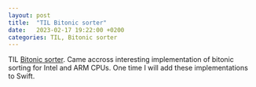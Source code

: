 ```yaml
---
layout: post
title:  "TIL Bitonic sorter"
date:   2023-02-17 19:22:00 +0200
categories: TIL, Bitonic sorter
---
```

TIL [Bitonic sorter](https://en.wikipedia.org/wiki/Bitonic_sorter). Came accross interesting implementation of bitonic sorting for Intel and ARM CPUs. One time I will add these implementations to Swift.
